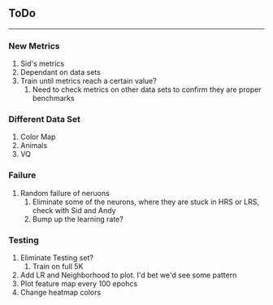 ## ToDo

---

### New Metrics
1. Sid's metrics
2. Dependant on data sets
3. Train until metrics reach a certain value?
    1. Need to check metrics on other data sets to confirm they are proper benchmarks
### Different Data Set
1. Color Map
2. Animals
3. VQ
### Failure
1. Random failure of neruons
    1. Eliminate some of the neurons, where they are stuck in HRS or LRS, check with Sid and Andy
    2. Bump up the learning rate?
### Testing
1. Eliminate Testing set?
    1. Train on full 5K
2. Add LR and Neighborhood to plot. I'd bet we'd see some pattern
3. Plot feature map every 100 epohcs
4. Change heatmap colors